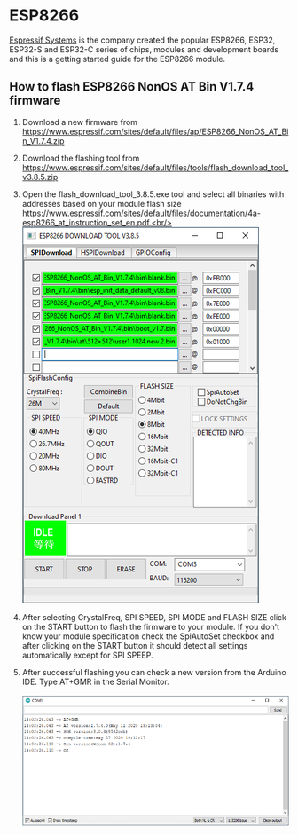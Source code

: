 # ESP8266
[Espressif Systems](https://www.espressif.com/) is the company created the popular ESP8266, ESP32, ESP32-S and ESP32-C series of chips, modules and development boards and this is a getting started guide for the ESP8266 module.

## How to flash ESP8266 NonOS AT Bin V1.7.4 firmware
1. Download a new firmware from https://www.espressif.com/sites/default/files/ap/ESP8266_NonOS_AT_Bin_V1.7.4.zip
2. Download the flashing tool from https://www.espressif.com/sites/default/files/tools/flash_download_tool_v3.8.5.zip
3. Open the flash_download_tool_3.8.5.exe tool and select all binaries with addresses based on your module flash size 
https://www.espressif.com/sites/default/files/documentation/4a-esp8266_at_instruction_set_en.pdf.<br/><br/>
![FLASH DOWNLOAD TOOLS](https://github.com/chovanj/Microcontrollers/blob/master/Architecture/ESP/32-bit/ESP8266/ESP8266DownloadTool.png)

4. After selecting CrystalFreq, SPI SPEED, SPI MODE and FLASH SIZE click on the START button to flash the firmware to your module. If you don't know your module specification check the SpiAutoSet checkbox and after clicking on the START button it should detect all settings automatically except for SPI SPEEP.
5. After successful flashing you can check a new version from the Arduino IDE. Type AT+GMR in the Serial Monitor.<br/><br/>
![Arduino IDE Serial Monitor](https://github.com/chovanj/Microcontrollers/blob/master/Architecture/ESP/32-bit/ESP8266/SerialMonitor.png)
